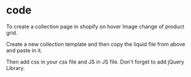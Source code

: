 # code

To create a collection page in shopify on hover Image change of product grid. 

Create a new collection template and then copy the liquid file from above and paste in it. 

Then add css in your css file and JS in JS file. 
Don't forget to add jQuery Library. 

